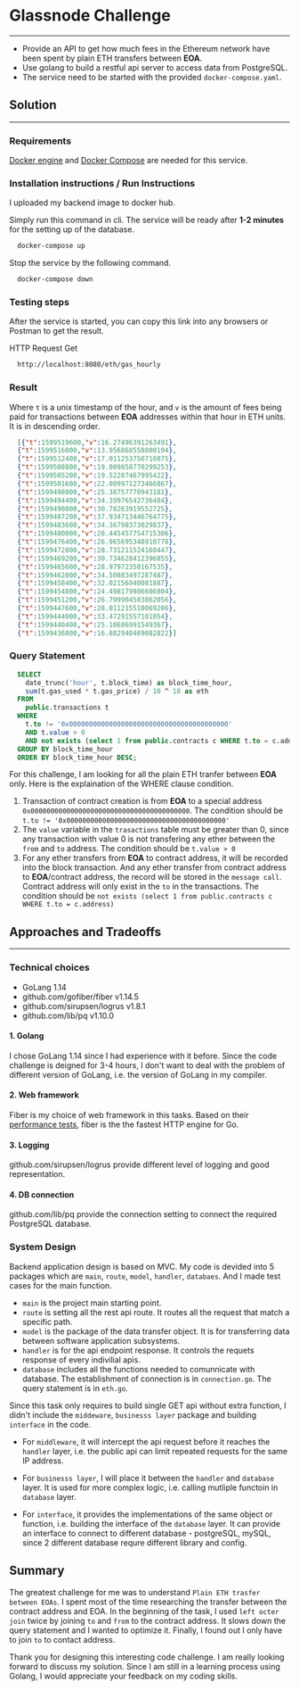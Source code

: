 # Glassnode Challenge
___
* Provide an API to get how much fees in the Ethereum network have been spent by plain ETH transfers between **EOA**.
* Use golang to build a restful api server to access data from PostgreSQL. 
* The service need to be started with the provided `docker-compose.yaml`.


## Solution
___
### Requirements
[Docker engine](https://docs.docker.com/engine/install/) and [Docker Compose](https://docs.docker.com/compose/install/) are needed for this service.

### Installation instructions / Run Instructions

I uploaded my backend image to docker hub.

Simply run this command in cli. The service will be ready after **1-2 minutes** for the setting up of the database.  
```bash
  docker-compose up
```
Stop the service by the following command.
```bash
  docker-compose down
```


### Testing steps
After the service is started, you can copy this link into any browsers or Postman to get the result.

HTTP Request Get
```html
  http://localhost:8080/eth/gas_hourly
```

### Result 
Where `t` is a unix timestamp of the hour, and `v` is the amount of fees being paid for transactions between **EOA** addresses within that hour in ETH units. It is in descending order.
```Json
  [{"t":1599519600,"v":16.27496391263491},
  {"t":1599516000,"v":13.956868558000194},
  {"t":1599512400,"v":17.011253750710875},
  {"t":1599508800,"v":19.009858770299253},
  {"t":1599505200,"v":19.52287467995422},
  {"t":1599501600,"v":22.009971273466867},
  {"t":1599498000,"v":25.38757770943181},
  {"t":1599494400,"v":34.39976542736484},
  {"t":1599490800,"v":30.78263919552725},
  {"t":1599487200,"v":37.934713446764775},
  {"t":1599483600,"v":34.36798373029837},
  {"t":1599480000,"v":28.445457754715306},
  {"t":1599476400,"v":26.965695348910778},
  {"t":1599472800,"v":28.731211524168447},
  {"t":1599469200,"v":30.734628412396855},
  {"t":1599465600,"v":28.97972350167535},
  {"t":1599462000,"v":34.50883497287487},
  {"t":1599458400,"v":32.02156940081887},
  {"t":1599454800,"v":24.498179986606804},
  {"t":1599451200,"v":26.799904503862056},
  {"t":1599447600,"v":28.011215510069206},
  {"t":1599444000,"v":33.47291557101054},
  {"t":1599440400,"v":25.10686991549367},
  {"t":1599436800,"v":16.882940469082822}]
```

### Query Statement
```sql
  SELECT 
    date_trunc('hour', t.block_time) as block_time_hour, 
    sum(t.gas_used * t.gas_price) / 10 ^ 18 as eth
  FROM 
    public.transactions t
  WHERE 
    t.to != '0x0000000000000000000000000000000000000000'
    AND t.value > 0
    AND not exists (select 1 from public.contracts c WHERE t.to = c.address)
  GROUP BY block_time_hour
  ORDER BY block_time_hour DESC;
```

For this challenge, I am looking for all the plain ETH tranfer between **EOA** only. Here is the explaination of the WHERE clause condition.

1. Transaction of contract creation is from **EOA** to a special address `0x0000000000000000000000000000000000000000`. The condition should be `t.to != '0x0000000000000000000000000000000000000000'`
2. The `value` variable in the `trasactions` table must be greater than 0, since any transaction with value 0 is not transfering any ether between the `from` and `to` address. The condition should be `t.value > 0`
3. For any ether transfers from **EOA** to contract address, it will be recorded into the block transaction. And any ether transfer from contract address to **EOA**/contract address, the record will be stored in the `message call`. Contract address will only exist in the `to` in the transactions. The condition should be `not exists (select 1 from public.contracts c WHERE t.to = c.address)`

## Approaches and Tradeoffs
___

### Technical choices
* GoLang 1.14
* github.com/gofiber/fiber v1.14.5
* github.com/sirupsen/logrus v1.8.1
* github.com/lib/pq v1.10.0

#### 1. Golang
I chose GoLang 1.14 since I had experience with it before. Since the code challenge is deigned for 3-4 hours, I don't want to deal with the problem of different version of GoLang, i.e. the version of GoLang in my compiler.

#### 2. Web framework
Fiber is my choice of web framework in this tasks. Based on their [performance tests](https://docs.gofiber.io/extra/benchmarks), fiber is the the fastest HTTP engine for Go.

#### 3. Logging
github.com/sirupsen/logrus provide different level of logging and good representation.

#### 4. DB connection
github.com/lib/pq provide the connection setting to connect the required PostgreSQL database.

### System Design
Backend application design is based on MVC. My code is devided into 5 packages which are `main`, `route`, `model`, `handler`, `databaes`. And I made test cases for the main function.

* `main` is the project main starting point. 
* `route` is setting all the rest api route. It routes all the request that match a specific path.
* `model` is the package of the data transfer object. It is for transferring data between software application subsystems. 
* `handler` is for the api endpoint response. It controls the requets response of every indivilial apis.
* `database` includes all the functions needed to comunnicate with database. The establishment of connection is in `connection.go`.  The query statement is in `eth.go`. 

Since this task only requires to build single GET api without extra function, I didn't include the `middeware`, `businesss layer` package  and building `interface` in the code. 

* For `middleware`, it will intercept the api request before it reaches the `handler` layer, i.e. the public api can limit repeated requests for the same IP address. 

* For `businesss layer`, I will place it between the `handler` and `database` layer. It is used for more complex logic, i.e. calling mutliple functoin in `database` layer. 

* For `interface`, it provides the implementations of the same object or function, i.e. building the interface of the `database` layer. It can provide an interface to connect to different database - postgreSQL, mySQL, since 2 different database requre different library and config.

## Summary
The greatest challenge for me was to understand `Plain ETH trasfer between EOAs`. I spent most of the time researching the transfer between the contract address and EOA. In the beginning of the task, I used `left octer join` twice by joining `to` and `from` to the contract address. It slows down the query statement and I wanted to optimize it. Finally, I found out I only have to join `to` to contact address. 

Thank you for designing this interesting code challenge. I am really looking forward to discuss my solution. Since I am still in a learning process using Golang, I would appreciate your feedback on my coding skills.
